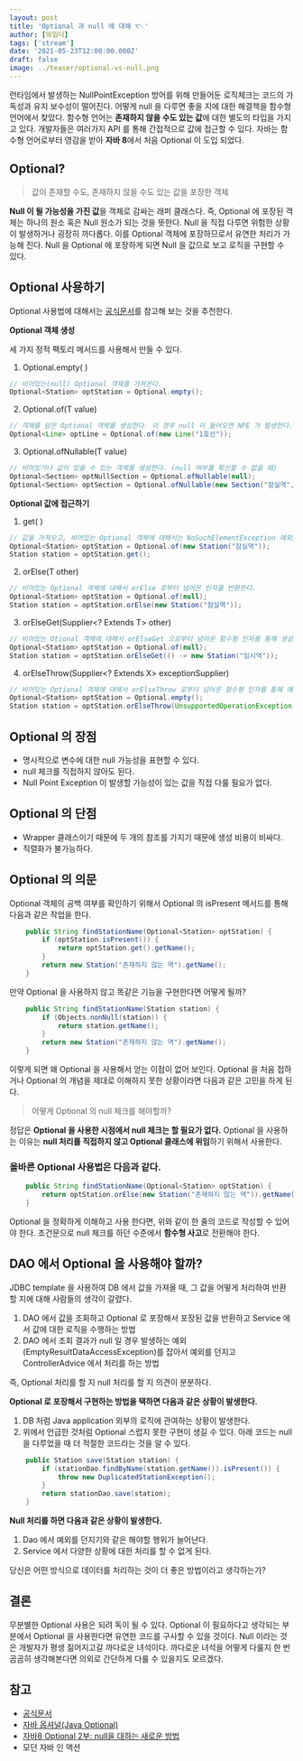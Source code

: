 ```yaml
---
layout: post
title: 'Optional 과 null 에 대해 ⌥␀'
author: [와일더]
tags: ['stream']
date: '2021-05-23T12:00:00.000Z'
draft: false
image: ../teaser/optional-vs-null.png
---
```

런타임에서 발생하는 NullPointException 방어를 위해 만들어둔 로직체크는 코드의 가독성과 유지 보수성이 떨어진다. 어떻게 null 을 다루면 좋을 지에 대한 해결책을 함수형 언어에서 찾았다. 함수형 언어는 <b>존재하지 않을 수도 있는 값</b>에 대한 별도의 타입을 가지고 있다. 개발자들은 여러가지 API 를 통해 간접적으로 값에 접근할 수 있다. 자바는 함수형 언어로부터 영감을 받아  <b>자바 8</b>에서 처음 Optional 이 도입 되었다.

## Optional?

> 값이 존재할 수도, 존재하지 않을 수도 있는 값을 포장한 객체

<b>Null 이 될 가능성을 가진 값</b>을 객체로 감싸는 래퍼 클래스다. 즉, Optional 에 포장된 객체는 하나의 원소 혹은 Null 원소가 되는 것을 뜻한다. Null 을 직접 다루면 위험한 상황이 발생하거나 굉장히 까다롭다. 이를 Optional 객체에 포장하므로서 유연한 처리가 가능해 진다. Null 을 Optional 에 포장하게 되면 Null 을 값으로 보고 로직을 구현할 수 있다.



## Optional 사용하기

Optional 사용법에 대해서는 [공식문서](https://docs.oracle.com/javase/8/docs/api/java/util/Optional.html)를 참고해 보는 것을 추천한다.



<b>Optional 객체 생성</b>

세 가지 정적 팩토리 메서드를 사용해서 만들 수 있다.

1. Optional.empty( )

```java
// 비어있는(null) Optional 객체를 가져온다.
Optional<Station> optStation = Optional.empty();
```

2. Optional.of(T value)

```java
// 객체를 담은 Optional 객체를 생성한다. 이 경우 null 이 들어오면 NPE 가 발생한다.
Optional<Line> optLine = Optional.of(new Line("1호선"));
```

3. Optional.ofNullable(T value)

```java
// 비어있거나 값이 있을 수 있는 객체를 생성한다. (null 여부를 확신할 수 없을 때)
Optional<Section> optNullSection = Optional.ofNullable(null);
Optional<Section> optSection = Optional.ofNullable(new Section("잠실역", "몽촌토성역", "850m"));
```



<b>Optional 값에 접근하기</b>

1. get( )

```java
// 값을 가져오고, 비어있는 Optional 객체에 대해서는 NoSuchElementException 예외를 던진다.
Optional<Station> optStation = Optional.of(new Station("잠실역"));
Station station = optStation.get();
```

2. orElse(T other)

```java
// 비어있는 Optional 객체에 대해서 orElse 로부터 넘어온 인자를 반환한다.
Optional<Station> optStation = Optional.of(null);
Station station = optStation.orElse(new Station("잠실역"));
```

3. orElseGet(Supplier<? Extends T> other)

```java
// 비어있는 Otional 객체에 대해서 orElseGet 으로부터 넘어온 함수형 인자를 통해 생성된 객체를 전달한다.
Optional<Station> optStation = Optional.of(null);
Station station = optStation.orElseGet(() -> new Station("임시역"));
```

4. orElseThrow(Supplier<? Extends X> exceptionSupplier)

```java
// 비어있는 Optional 객체에 대해서 orElseThrow 로부터 넘어온 함수형 인자를 통해 예의를 던진다.
Optional<Station> optStation = Optional.empty();
Station station = optStation.orElseThrow(UnsupportedOperationException::new);
```



## Optional 의 장점

- 명시적으로 변수에 대한 null 가능성을 표현할 수 있다.
- null 체크를 직접하지 않아도 된다.
- Null Point Exception 이 발생할 가능성이 있는 값을 직접 다룰 필요가 없다.



## Optional 의 단점

- Wrapper 클래스이기 때문에 두 개의 참조를 가지기 때문에 생성 비용이 비싸다.
- 직렬화가 불가능하다.



## Optional 의 의문

Optional 객체의 공백 여부를 확인하기 위해서 Optional 의 isPresent 메서드를 통해 다음과 같은 작업을 한다.

```java
    public String findStationName(Optional<Station> optStation) {
        if (optStation.isPresent()) {
            return optStation.get().getName();
        }
        return new Station("존재하지 않는 역").getName();
    }
```

만약 Optional 을 사용하지 않고 똑같은 기능을 구현한다면 어떻게 될까?

```java
    public String findStationName(Station station) {
        if (Objects.nonNull(station)) {
            return station.getName();
        }
        return new Station("존재하지 않는 역").getName();
    }
```

이렇게 되면 왜 Optional 을 사용해서 얻는 이점이 없어 보인다. Optional 을 처음 접하거나 Optional 의 개념을 제대로 이해하지 못한 상황이라면 다음과 같은 고민을 하게 된다.

> 어떻게 Optional 의 null 체크를 해야할까?

정답은 <b>Optional 을 사용한 시점에서 null 체크는 할 필요가 없다.</b> Optional 을 사용하는 이유는 <b>null 처리를 직접하지 않고 Optional 클래스에 위임</b>하기 위해서 사용한다.

### 올바른 Optional 사용법은 다음과 같다.

```java
    public String findStationName(Optional<Station> optStation) {
        return optStation.orElse(new Station("존재하지 않는 역")).getName();
    }
```

Optional 을 정확하게 이해하고 사용 한다면, 위와 같이 한 줄의 코드로 작성할 수 있어야 한다. 조건문으로 null 체크를 하던 수준에서 <b>함수형 사고</b>로 전환해야 한다.



## DAO 에서 Optional 을 사용해야 할까?

JDBC template 을 사용하여 DB 에서 값을 가져올 때, 그 값을 어떻게 처리하여 반환할 지에 대해 사람들의 생각이 갈렸다.

1. DAO 에서 값을 조회하고 Optional 로 포장해서 포장된 값을 반환하고 Service 에서 값에 대한 로직을 수행하는 방법
2. DAO 에서 조회 결과가 null 일 경우 발생하는 예외(EmptyResultDataAccessException)를 잡아서 예외를 던지고 ControllerAdvice 에서 처리를 하는 방법

즉, Optional 처리를 할 지 null 처리를 할 지 의견이 분분하다.

<b>Optional 로 포장해서 구현하는 방법을 택하면 다음과 같은 상황이 발생한다.</b>

1. DB 처럼 Java application 외부의 로직에 관여하는 상황이 발생한다.
2. 위에서 언급한 것처럼 Optional 스럽지 못한 구현이 생길 수 있다. 아래 코드는 null 을 다루었을 때 더 적절한 코드라는 것을 알 수 있다.

```java
    public Station save(Station station) {
        if (stationDao.findByName(station.getName()).isPresent()) {
            throw new DuplicatedStationException();
        }
        return stationDao.save(station);
    }
```

<b>Null 처리를 하면 다음과 같은 상황이 발생한다.</b>

1. Dao 에서 예외를 던지기와 같은 해야할 행위가 늘어난다.
2. Service 에서 다양한 상황에 대한 처리를 할 수 없게 된다.

당신은 어떤 방식으로 데이터를 처리하는 것이 더 좋은 방법이라고 생각하는가?



## 결론

무분별한 Optional 사용은 되려 독이 될 수 있다. Optional 이 필요하다고 생각되는 부분에서 Optional 을 사용한다면 유연한 코드를 구사할 수 있을 것이다. Null 이라는 것은 개발자가 평생 짊어지고갈 까다로운 녀석이다. 까다로운 녀석을 어떻게 다룰지 한 번 곰곰히 생각해본다면 의외로 간단하게 다룰 수 있을지도 모르겠다.

## 참고

- [공식문서](https://docs.oracle.com/javase/8/docs/api/java/util/Optional.html)
- [자바 옵셔널(Java Optional)](https://jdm.kr/blog/234)
- [자바8 Optional 2부: null을 대하는 새로운 방법](https://www.daleseo.com/java8-optional-after/)
- 모던 자바 인 액션
